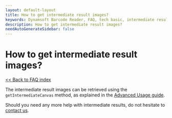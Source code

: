 ```yaml
---
layout: default-layout
title: How to get intermediate result images?
keywords: Dynamsoft Barcode Reader, FAQ, tech basic, intermediate result images
description: How to get intermediate result images?
needAutoGenerateSidebar: false
---
```


# How to get intermediate result images?

[<< Back to FAQ index](index.md)

The intermediate result images can be retrieved using the `getIntermediateCanvas` method, as explained in the [Advanced Usage guide](https://www.dynamsoft.com/barcode-reader/programming/javascript/user-guide/advanced-usage.html?ver=latest#display-images-in-different-stages-of-the-reading-process).

Should you need any more help with intermediate results, do not hesitate to [contact us](https://www.dynamsoft.com/contact/).
